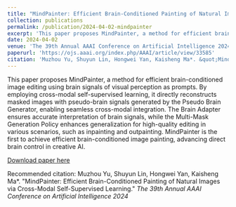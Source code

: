 ```yaml
---
title: "MindPainter: Efficient Brain-Conditioned Painting of Natural Images via Cross-Modal Self-Supervised Learning"
collection: publications
permalink: /publication/2024-04-02-mindpainter
excerpt: 'This paper proposes MindPainter, a method for efficient brain-conditioned image editing using brain signals of visual perception as prompts. By employing cross-modal self-supervised learning, it directly reconstructs masked images with pseudo-brain signals generated by the Pseudo Brain Generator, enabling seamless cross-modal integration. The Brain Adapter ensures accurate interpretation of brain signals, while the Multi-Mask Generation Policy enhances generalization for high-quality editing in various scenarios, such as inpainting and outpainting. MindPainter is the first to achieve efficient brain-conditioned image painting, advancing direct brain control in creative AI.'
date: 2024-04-02
venue: 'The 39th Annual AAAI Conference on Artificial Intelligence 2024'
paperurl: 'https://ojs.aaai.org/index.php/AAAI/article/view/33585'
citation: 'Muzhou Yu, Shuyun Lin, Hongwei Yan, Kaisheng Ma*. &quot;MindPainter: Efficient Brain-Conditioned Painting of Natural Images via Cross-Modal Self-Supervised Learning.&quot; <i>The 39th Annual AAAI Conference on Artificial Intelligence 2024</i>'
---
```

This paper proposes MindPainter, a method for efficient brain-conditioned image editing using brain signals of visual perception as prompts. By employing cross-modal self-supervised learning, it directly reconstructs masked images with pseudo-brain signals generated by the Pseudo Brain Generator, enabling seamless cross-modal integration. The Brain Adapter ensures accurate interpretation of brain signals, while the Multi-Mask Generation Policy enhances generalization for high-quality editing in various scenarios, such as inpainting and outpainting. MindPainter is the first to achieve efficient brain-conditioned image painting, advancing direct brain control in creative AI.

[Download paper here](https://ojs.aaai.org/index.php/AAAI/article/view/33585)

Recommended citation: Muzhou Yu, Shuyun Lin, Hongwei Yan, Kaisheng Ma*. "MindPainter: Efficient Brain-Conditioned Painting of Natural Images via Cross-Modal Self-Supervised Learning." <i>The 39th Annual AAAI Conference on Artificial Intelligence 2024</i>